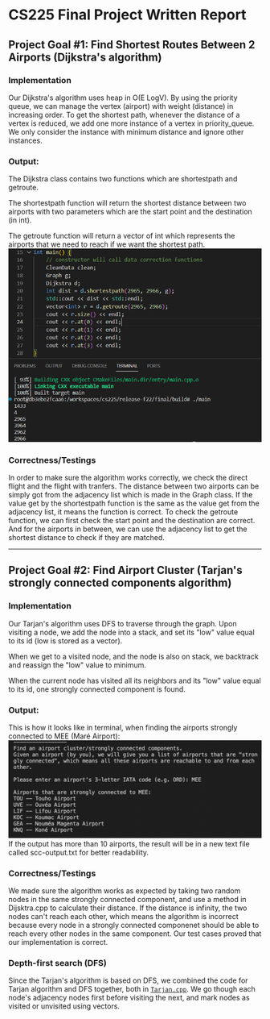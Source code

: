 # CS225 Final Project Written Report

## Project Goal #1: Find Shortest Routes Between 2 Airports (Dijkstra's algorithm)
### Implementation
Our Dijkstra's algorithm uses heap in O(E LogV). By using the priority queue, we can manage the vertex (airport) with weight (distance) in increasing order. To get the shortest path, whenever the distance of a vertex is reduced, we add one more instance of a vertex in priority_queue. We only consider the instance with minimum distance and ignore other instances.
### Output: 
The Dijkstra class contains two functions which are shortestpath and getroute. 

The shortestpath function will return the shortest distance between two airports with two parameters which are the start point and the destination (in int). 

The getroute function will return a vector of int which represents the airports that we need to reach if we want the shortest path.
![Dijkstra output screenshot](images/Dijkstra.png)

### Correctness/Testings
In order to make sure the algorithm works correctly, we check the direct flight and the flight with tranfers. The distance between two airports can be simply got from the adjacency list which is made in the Graph class. If the value get by the shortestpath function is the same as the value get from the adjacency list, it means the function is correct. To check the getroute function, we can first check the start point and the destination are correct. And for the airports in between, we can use the adjacency list to get the shortest distance to check if they are matched.

---
## Project Goal #2: Find Airport Cluster (Tarjan's strongly connected components algorithm)
### Implementation
Our Tarjan's algorithm uses DFS to traverse through the graph. Upon visiting a node, we add the node into a stack, and set its "low" value equal to its id (low is stored as a vector).

When we get to a visited node, and the node is also on stack, we backtrack and reassign the "low" value to minimum. 

When the current node has visited all its neighbors and its "low" value equal to its id, one strongly connected component is found. 

### Output: 
This is how it looks like in terminal, when finding the airports strongly connected to MEE (Maré Airport): 
![Tarjan output screenshot](images/tarjan_screenshot.png)
If the output has more than 10 airports, the result will be in a new text file called scc-output.txt for better readability.

### Correctness/Testings
We made sure the algorithm works as expected by taking two random nodes in the same strongly connected component, and use a method in Dijsktra.cpp to calculate their distance. If the distance is infinity, the two nodes can't reach each other, which means the algorithm is incorrect because every node in a strongly connected componenet should be able to reach every other nodes in the same component. Our test cases proved that our implementation is correct. 

### Depth-first search (DFS)
Since the Tarjan's algorithm is based on DFS, we combined the code for Tarjan algorithm and DFS together, both in [`Tarjan.cpp`](https://github.com/stacey0331/cs225-final-project/blob/master/open-flight/src/Tarjan.cpp). We go though each node's adjacency nodes first before visiting the next, and mark nodes as visited or unvisited using vectors. 
